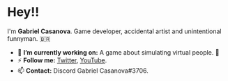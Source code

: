 # Hey!!
I'm **Gabriel Casanova**. Game developer, accidental artist and unintentional funnyman. 🇧🇷

* 🔭 **I’m currently working on:** A game about simulating virtual people. 🤖
* ⚡ **Follow me:** [Twitter](https://twitter.com/casanova_games), [YouTube](https://www.youtube.com/channel/UCdSgQXsG4uW9r6NZi4hR8RQ).
* 📫 **Contact:** Discord Gabriel Casanova#3706.